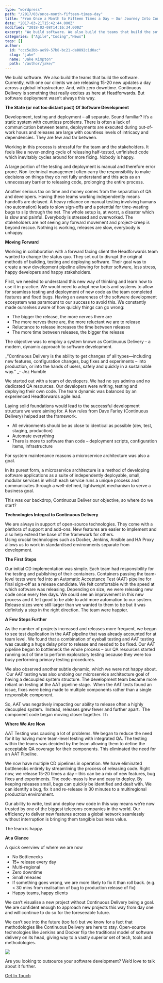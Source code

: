 ```yaml
---
type: "wordpress"
path: "/2017/03/once-month-fifteen-times-day"
title: "From Once a Month to Fifteen Times a Day – Our Journey Into Continuous Delivery"
date: "2017-03-21T15:42:44.000Z"
modified: "2018-02-08T14:16:34.000Z"
excerpt: "We build software. We also build the teams that build the software. Currently, with one our clients we are releasing 15-20 new updates a day across a global infrastructure. And, with zero downtime. Continuous Delivery is something that really excites us here at Headforwards. But software deployment wasn’t always this way. The State (or not too …"
categories: ["Agile","Coding","News"]
tags: []
author:
  id: "ccc5e2bb-ae99-57b8-bc21-de8892c1d0ac"
  slug: "jake"
  name: "Jake Kimpton"
  path: "/author/jake/"
---
```

We build software. We also build the teams that build the software. Currently, with one our clients we are releasing 15-20 new updates a day across a global infrastructure. And, with zero downtime. Continuous Delivery is something that really excites us here at Headforwards. But software deployment wasn’t always this way.

**The State (or not too distant past) Of Software Development**

Development, testing and deployment – all separate. Sound familiar? It’s a static system with countless problems. There is often a lack of communication between teams, deployments are executed during out-of-work hours and releases are large with countless levels of intricacy and dependencies. They are few and far between.

Working in this process is stressful for the team and the stakeholders. It feels like a never-ending cycle of releasing half-tested, unfinished code which inevitably cycles around for more fixing. Nobody is happy.   

A large portion of the testing and deployment is manual and therefore error prone. Non-technical management often carry the responsibility to make decisions on things they do not fully understand and this acts as an unnecessary barrier to releasing code, prolonging the entire process.

Another serious tax on time and money comes from the separation of QA and developers. Having these teams working independently means handoffs are delayed. A heavy reliance on manual testing involving humans (no automation) leads to slow sign-offs and a potential for time-wasting bugs to slip through the net. The whole setup is, at worst, a disaster which is slow and painful. Everybody is stressed and overworked. The stakeholders are not seeing any forward movement and project-creep is beyond rescue. Nothing is working, releases are slow, everybody is unhappy.

**Moving Forward**

Working in collaboration with a forward facing client the Headforwards team wanted to change the status quo. They set out to disrupt the original methods of building, testing and deploying software. Their goal was to create a new development pipeline allowing for better software, less stress, happy developers and happy stakeholders.

First, we needed to understand this new way of thinking and learn how to use it in practice. We would need to adopt new tools and systems to allow for seamless testing and deployment of new code as the team completed features and fixed bugs. Having an awareness of the software development ecosystem was paramount to our success to avoid this. We constantly made ourselves aware of how quickly things can go wrong:

*   The bigger the release, the more nerves there are
*   The more nerves there are, the more reluctant we are to release
*   Reluctance to release increases the time between releases
*   The more time between releases, the bigger the release

The objective was to employ a system known as Continuous Delivery – a modern, dynamic approach to software development.

_“Continuous Delivery is the ability to get changes of all types—including new features, configuration changes, bug fixes and experiments – into production, or into the hands of users, safely and quickly in a sustainable way.” _– Jez Humble

We started out with a team of developers. We had no sys admins and no dedicated QA resources. Our developers were writing, testing and deploying their own code. The team dynamic was balanced by an experienced Headforwards agile lead.

Laying solid foundations would lead to the successful development structure we were aiming for. A few rules from Dave Farley (Continuous Delivery) helped set the framework.

*   All environments should be as close to identical as possible (dev, test, staging, production)
*   Automate everything
*   There is more to software than code – deployment scripts, configuration items, infrastructure

For system maintenance reasons a microservice architecture was also a goal.

In its purest form, a microservice architecture is a method of developing software applications as a suite of independently deployable, small, modular services in which each service runs a unique process and communicates through a well-defined, lightweight mechanism to serve a business goal.

This was our backdrop, Continuous Deliver our objective, so where do we start?

**Technologies Integral to Continuous Delivery**

We are always in support of open-source technologies. They come with a plethora of support and add-ons. New features are easier to implement and also help extend the base of the framework for others.  
Using crucial technologies such as Docker, Jenkins, Ansible and HA Proxy allows us to work in standardised environments separate from development.

**The First Steps**

Our initial CD implementation was simple. Each team had responsibility for the testing and publishing of their containers. Containers passing the team-level tests were fed into an Automatic Acceptance Test (AAT) pipeline for final sign-off as a release candidate. We felt comfortable with the speed at which software was releasing. Depending on size, we were releasing new code once every few days. We could see an improvement in this new process and it felt good to be able to add more automation to our system. Release sizes were still larger than we wanted to them to be but it was definitely a step in the right direction. The team were happier.

**A Few Steps Further**

As the number of projects increased and releases more frequent, we began to see test duplication in the AAT pipeline that was already accounted for at team level. We found that a combination of eyeball testing and AAT testing was causing a huge delay prior to release and needed to be fixed. Our AAT pipeline began to bottleneck the whole process – our QA resources started running out of time to perform exploratory testing because they were too busy performing primary testing procedures.

We also observed another subtle dynamic, which we were not happy about.  Our AAT testing was also undoing our microservice architecture goal of having a decoupled system structure. The development team became more reliant on testing at the AAT pipeline stage.  When the AAT tests found an issue, fixes were being made to multiple components rather than a single responsible component.

So, AAT was negatively impacting our ability to release often a highly decoupled system.  Instead, releases grew fewer and further apart.  The component code began moving closer together. Th 

**Where We Are Now**

AAT Testing was causing a lot of problems. We began to reduce the need for it by having more team-level testing with integrated QA. The testing within the teams was decided by the team allowing them to define the acceptable QA coverage for their components. This eliminated the need for an AAT Pipeline.

We now have multiple CD pipelines in operation. We have eliminated bottlenecks entirely by streamlining the process of releasing code. Right now, we release 15-20 times a day – this can be a mix of new features, bug fixes and experiments. The code-mass is low and easy to deploy. By keeping releases small, bugs can quickly be identified and dealt with. We can identify a bug, fix it and re-release in 30 minutes to a multiregional production environment.

Our ability to write, test and deploy new code in this way means we’re now trusted by one of the biggest telecoms companies in the world. Our efficiency to deliver new features across a global network seamlessly without interruption is bringing them tangible business value.

The team is happy.

**At a Glance**

A quick overview of where we are now

*   No Bottlenecks
*   15+ release every day
*   Multi-regional
*   Zero downtime
*   Small releases
*   If something goes wrong, we are more likely to fix it than roll back. (e.g. < 30 mins from realisation of bug to production release of fix)
*   Happy teams, happy clients

We can’t visualise a new project without Continuous Delivery being a goal. We are confident enough to approach new projects this way from day one and will continue to do so for the foreseeable future.

We can’t see into the future (too far) but we know for a fact that methodologies like Continuous Delivery are here to stay. Open-source technologies like Jenkins and Docker flip the traditional model of software delivery on its head, giving way to a vastly superior set of tech, tools and methodologies.


<section class="gallery">


![](/wp-content/uploads/2017/03/once-a-month-fifteen-times-a-day-3.jpg)

</section>



Are you looking to outsource your software development? We’d love to talk about it further.

[Get In Touch](https://www.headforwards.com/contactus/)
